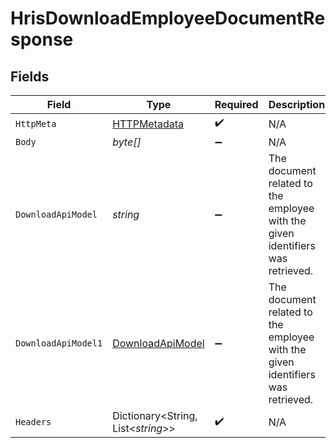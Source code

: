 # HrisDownloadEmployeeDocumentResponse


## Fields

| Field                                                                          | Type                                                                           | Required                                                                       | Description                                                                    |
| ------------------------------------------------------------------------------ | ------------------------------------------------------------------------------ | ------------------------------------------------------------------------------ | ------------------------------------------------------------------------------ |
| `HttpMeta`                                                                     | [HTTPMetadata](../../Models/Components/HTTPMetadata.md)                        | :heavy_check_mark:                                                             | N/A                                                                            |
| `Body`                                                                         | *byte[]*                                                                       | :heavy_minus_sign:                                                             | N/A                                                                            |
| `DownloadApiModel`                                                             | *string*                                                                       | :heavy_minus_sign:                                                             | The document related to the employee with the given identifiers was retrieved. |
| `DownloadApiModel1`                                                            | [DownloadApiModel](../../Models/Components/DownloadApiModel.md)                | :heavy_minus_sign:                                                             | The document related to the employee with the given identifiers was retrieved. |
| `Headers`                                                                      | Dictionary<String, List<*string*>>                                             | :heavy_check_mark:                                                             | N/A                                                                            |